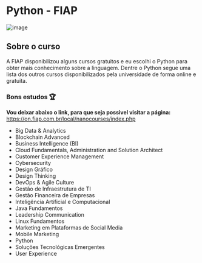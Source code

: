 # Python - FIAP

![image](https://user-images.githubusercontent.com/89918957/144898993-a2687607-4bfa-4133-b678-13fe7193b8e0.png)


## Sobre o curso 

A FIAP disponibilizou alguns cursos gratuitos e eu escolhi o Python para obter mais conhecimento sobre a linguagem. 
Dentre o Python segue uma lista dos outros cursos disponibilizados pela universidade de forma online e gratuita. 

### Bons estudos 🏆

**Vou deixar abaixo o link, para que seja possivel visitar a página:** https://on.fiap.com.br/local/nanocourses/index.php

* Big Data & Analytics
* Blockchain Advanced
* Business Intelligence (BI)
* Cloud Fundamentals, Administration and Solution Architect
* Customer Experience Management
* Cybersecurity
* Design Gráfico
* Design Thinking
* DevOps & Agile Culture
* Gestão de Infraestrutura de TI
* Gestão Financeira de Empresas
* Inteligência Artificial e Computacional
* Java Fundamentos
* Leadership Communication
* Linux Fundamentos
* Marketing em Plataformas de Social Media
* Mobile Marketing
* Python
* Soluções Tecnológicas Emergentes
* User Experience



